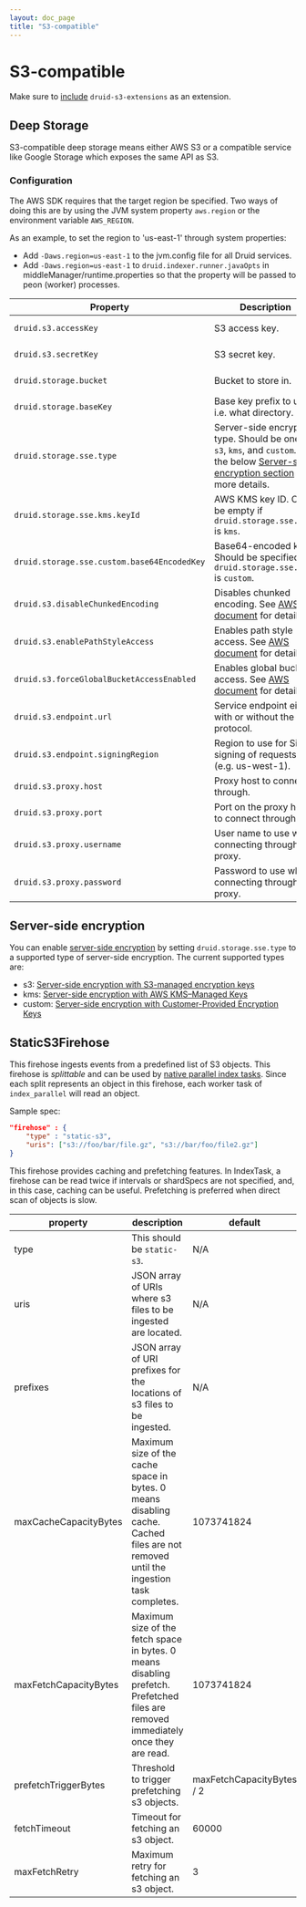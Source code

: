 ```yaml
---
layout: doc_page
title: "S3-compatible"
---
```


<!--
  ~ Licensed to the Apache Software Foundation (ASF) under one
  ~ or more contributor license agreements.  See the NOTICE file
  ~ distributed with this work for additional information
  ~ regarding copyright ownership.  The ASF licenses this file
  ~ to you under the Apache License, Version 2.0 (the
  ~ "License"); you may not use this file except in compliance
  ~ with the License.  You may obtain a copy of the License at
  ~
  ~   http://www.apache.org/licenses/LICENSE-2.0
  ~
  ~ Unless required by applicable law or agreed to in writing,
  ~ software distributed under the License is distributed on an
  ~ "AS IS" BASIS, WITHOUT WARRANTIES OR CONDITIONS OF ANY
  ~ KIND, either express or implied.  See the License for the
  ~ specific language governing permissions and limitations
  ~ under the License.
  -->

# S3-compatible

Make sure to [include](../../operations/including-extensions.html) `druid-s3-extensions` as an extension.

## Deep Storage

S3-compatible deep storage means either AWS S3 or a compatible service like Google Storage which exposes the same API as S3.

### Configuration

The AWS SDK requires that the target region be specified. Two ways of doing this are by using the JVM system property `aws.region` or the environment variable `AWS_REGION`.

As an example, to set the region to 'us-east-1' through system properties:

- Add `-Daws.region=us-east-1` to the jvm.config file for all Druid services.
- Add `-Daws.region=us-east-1` to `druid.indexer.runner.javaOpts` in middleManager/runtime.properties so that the property will be passed to peon (worker) processes.

|Property|Description|Default|
|--------|-----------|-------|
|`druid.s3.accessKey`|S3 access key.|Must be set.|
|`druid.s3.secretKey`|S3 secret key.|Must be set.|
|`druid.storage.bucket`|Bucket to store in.|Must be set.|
|`druid.storage.baseKey`|Base key prefix to use, i.e. what directory.|Must be set.|
|`druid.storage.sse.type`|Server-side encryption type. Should be one of `s3`, `kms`, and `custom`. See the below [Server-side encryption section](#server-side-encryption) for more details.|None|
|`druid.storage.sse.kms.keyId`|AWS KMS key ID. Can be empty if `druid.storage.sse.type` is `kms`.|None|
|`druid.storage.sse.custom.base64EncodedKey`|Base64-encoded key. Should be specified if `druid.storage.sse.type` is `custom`.|None|
|`druid.s3.disableChunkedEncoding`|Disables chunked encoding. See [AWS document](https://docs.aws.amazon.com/AWSJavaSDK/latest/javadoc/com/amazonaws/services/s3/AmazonS3Builder.html#disableChunkedEncoding--) for details.|false|
|`druid.s3.enablePathStyleAccess`|Enables path style access. See [AWS document](https://docs.aws.amazon.com/AWSJavaSDK/latest/javadoc/com/amazonaws/services/s3/AmazonS3Builder.html#enablePathStyleAccess--) for details.|false|
|`druid.s3.forceGlobalBucketAccessEnabled`|Enables global bucket access. See [AWS document](https://docs.aws.amazon.com/AWSJavaSDK/latest/javadoc/com/amazonaws/services/s3/AmazonS3Builder.html#setForceGlobalBucketAccessEnabled-java.lang.Boolean-) for details.|false|
|`druid.s3.endpoint.url`|Service endpoint either with or without the protocol.|None|
|`druid.s3.endpoint.signingRegion`|Region to use for SigV4 signing of requests (e.g. us-west-1).|None|
|`druid.s3.proxy.host`|Proxy host to connect through.|None|
|`druid.s3.proxy.port`|Port on the proxy host to connect through.|None|
|`druid.s3.proxy.username`|User name to use when connecting through a proxy.|None|
|`druid.s3.proxy.password`|Password to use when connecting through a proxy.|None|

## Server-side encryption

You can enable [server-side encryption](https://docs.aws.amazon.com/AmazonS3/latest/dev/serv-side-encryption.html) by setting
`druid.storage.sse.type` to a supported type of server-side encryption. The current supported types are:

- s3: [Server-side encryption with S3-managed encryption keys](https://docs.aws.amazon.com/AmazonS3/latest/dev/UsingServerSideEncryption.html)
- kms: [Server-side encryption with AWS KMS–Managed Keys](https://docs.aws.amazon.com/AmazonS3/latest/dev/UsingKMSEncryption.html)
- custom: [Server-side encryption with Customer-Provided Encryption Keys](https://docs.aws.amazon.com/AmazonS3/latest/dev/ServerSideEncryptionCustomerKeys.html)

## StaticS3Firehose

This firehose ingests events from a predefined list of S3 objects.
This firehose is _splittable_ and can be used by [native parallel index tasks](../../ingestion/native_tasks.html#parallel-index-task).
Since each split represents an object in this firehose, each worker task of `index_parallel` will read an object.

Sample spec:

```json
"firehose" : {
    "type" : "static-s3",
    "uris": ["s3://foo/bar/file.gz", "s3://bar/foo/file2.gz"]
}
```

This firehose provides caching and prefetching features. In IndexTask, a firehose can be read twice if intervals or
shardSpecs are not specified, and, in this case, caching can be useful. Prefetching is preferred when direct scan of objects is slow.

|property|description|default|required?|
|--------|-----------|-------|---------|
|type|This should be `static-s3`.|N/A|yes|
|uris|JSON array of URIs where s3 files to be ingested are located.|N/A|`uris` or `prefixes` must be set|
|prefixes|JSON array of URI prefixes for the locations of s3 files to be ingested.|N/A|`uris` or `prefixes` must be set|
|maxCacheCapacityBytes|Maximum size of the cache space in bytes. 0 means disabling cache. Cached files are not removed until the ingestion task completes.|1073741824|no|
|maxFetchCapacityBytes|Maximum size of the fetch space in bytes. 0 means disabling prefetch. Prefetched files are removed immediately once they are read.|1073741824|no|
|prefetchTriggerBytes|Threshold to trigger prefetching s3 objects.|maxFetchCapacityBytes / 2|no|
|fetchTimeout|Timeout for fetching an s3 object.|60000|no|
|maxFetchRetry|Maximum retry for fetching an s3 object.|3|no|
